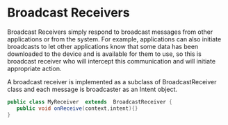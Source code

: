 # Broadcast Receivers

Broadcast Receivers simply respond to broadcast messages from other applications or from the system. For example, applications can also initiate broadcasts to let other applications know that some data has been downloaded to the device and is available for them to use, so this is broadcast receiver who will intercept this communication and will initiate appropriate action.

A broadcast receiver is implemented as a subclass of BroadcastReceiver class and each message is broadcaster as an Intent object.

```java
public class MyReceiver  extends  BroadcastReceiver {
   public void onReceive(context,intent){}
}
```



